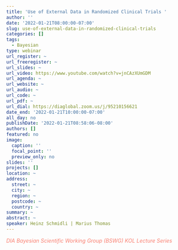 ```yaml
---
title: 'Use of External Data in Randomized Clinical Trials '
author: ''
date: '2022-01-21T08:00:00-07:00'
slug: use-of-external-data-in-randomized-clinical-trials
categories: []
tags:
  - Bayesian
type: webinar
url_register: ~
url_freeregister: ~
url_slides: ~
url_video: https://www.youtube.com/watch?v=jnCAzXUmGDM
url_agenda: ~
url_website: ~
url_audio: ~
url_code: ~
url_pdf: ~
url_dial: https://diaglobal.zoom.us/j/95210156621
date_end: '2022-01-21T10:00:00-07:00'
all_day: no
publishDate: '2022-01-21T08:58:06-08:00'
authors: []
featured: no
image:
  caption: ''
  focal_point: ''
  preview_only: no
slides: ''
projects: []
location: ~
address:
  street: ~
  city: ~
  region: ~
  postcode: ~
  country: ~
summary: ~
abstract: ~
speaker: Heinz Schmidli | Marius Thomas
---
```

<span style="color: salmon;">*DIA Bayesian Scientific Working Group (BSWG) KOL Lecture Series*</span>
<!--more-->
